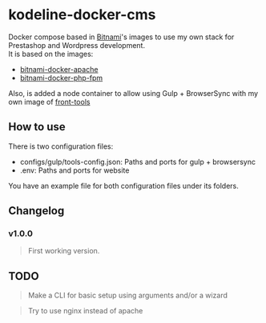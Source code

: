 # kodeline-docker-cms

Docker compose based in [Bitnami](https://github.com/bitnami/)'s images to use my own stack for Prestashop and Wordpress development.  
It is based on the images:
- [bitnami-docker-apache](https://github.com/bitnami/bitnami-docker-apache)
- [bitnami-docker-php-fpm](https://github.com/bitnami/bitnami-docker-php-fpm)
 
 
Also, is added a node container to allow using Gulp + BrowserSync with my own image of [front-tools](https://github.com/jdominguez198/kodeline-toolset)

## How to use

There is two configuration files:
- configs/gulp/tools-config.json: Paths and ports for gulp + browsersync
- .env: Paths and ports for website

You have an example file for both configuration files under its folders.

## Changelog

### v1.0.0

> First working version.

## TODO

> Make a CLI for basic setup using arguments and/or a wizard

> Try to use nginx instead of apache